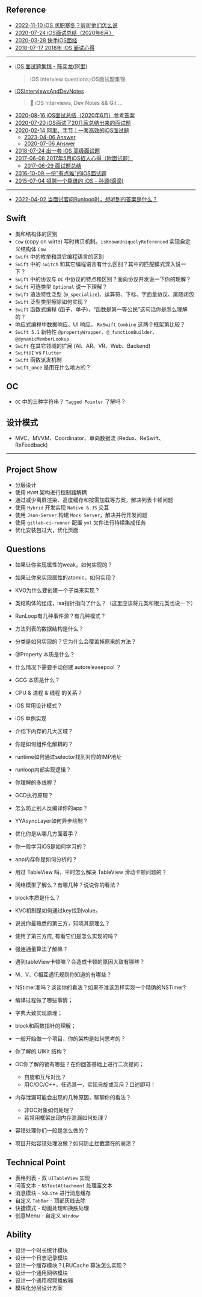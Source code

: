 
## Reference

- [2022-11-10 iOS 求职寒冬？听听他们怎么说](https://juejin.cn/post/7164222659528491022)
- [2020-07-24 iOS面试总结（2020年6月）](https://juejin.cn/post/6854573217320402952)
- [2020-03-28 快手iOS面经](https://zhangferry.com/2020/03/28/interview_kuaishou/)
- [2018-07-17 2018年 iOS 面试心得](https://juejin.cn/post/6844903639270572046)

------

- [iOS 面试题集锦 - 陈奕龙(阿里)](https://github.com/ChenYilong/iOSInterviewQuestions)
    > iOS interview questions;iOS面试题集锦
- [iOSInterviewsAndDevNotes](https://github.com/DevDragonLi/iOSInterviewsAndDevNotes)
    > 🚴 iOS Interviews, Dev Notes && Git ...
- [2020-08-16 iOS面试总结（2020年6月）参考答案](https://zhangferry.com/2020/08/16/interview_202006_answer/)
- [2020-07-20 iOS面试了20几家总结出来的面试题](https://juejin.cn/post/6854573212165111822)
- [2020-02-14 阿里、字节：一套高效的iOS面试题](https://juejin.cn/post/6844904064937902094)
    * [2023-04-06 Answer](https://juejin.cn/post/7218915344119234616)
    * [2020-07-06 Answer](https://www.sunyazhou.com/tags/ios%E9%9D%A2%E8%AF%95%E9%A2%98/)
- [2018-07-24 出一套 iOS 高级面试题](juejin.im/post/5b56155e6fb9a04f8b78619b)
- [2017-06-08 2017年5月iOS招人心得（附面试题）](https://juejin.cn/post/6844903480805556238)
    * [2017-06-29 面试题总结](https://zhangferry.com/2017/06/29/interview-question/)
- [2016-10-09 一份"有点难"的iOS面试题](https://zhuanlan.zhihu.com/p/22834934)
- [2015-07-04 招聘一个靠谱的 iOS - 孙源(滴滴)](http://blog.sunnyxx.com/2015/07/04/ios-interview)

------ 

- [2022-04-02 当面试官问Runloop时，想听到的答案是什么？](https://juejin.cn/post/7081932582576717831)

## Swift

- 类和结构体的区别
- `Cow` (copy on wirte) 写时拷贝机制。`isKnownUniquelyReferenced` 实现自定义结构体 `Cow`
- `Swift` 中的枚举和其它编程语言的区别
- `Swift` 中的 `switch` 和其它编程语言有什么区别？其中的匹配模式深入说一下？
- `Swift` 中的协议与 `OC` 中协议的特点和区别？面向协议开发说一下你的理解？
- `Swift` 可选类型 `Optional` 说一下理解？
- `Swift` 语法特性泛型 (`@_specialize`)、运算符、下标、字面量协议、尾随闭包
- `Swift` 泛型类型擦除如何实现？
- `Swift` 函数式编程 (函子、单子)，“函数是第一等公民”这句话你是怎么理解的？
- 响应式编程中数据响应、UI 响应。 `RxSwift` `Combine` 这两个框架第比较？
- `Swift 5.1` 新特性 `@propertyWrapper`、`@_functionBuilder`、`@dynamicMemberLookup`
- `Swift` 在其它领域的扩展 (AI、AR、VR、Web、Backend)
- `SwiftUI` vs `Flutter`
- `Swift` 函数派发机制
- `swift_once` 是用在什么地方的？

## OC

- `OC` 中的三种字符串？ `Tagged Pointer` 了解吗？ 

## 设计模式

- MVC、MVVM、Coordinator、单向数据流 (Redux、ReSwift、RxFeedback)


------

## Project Show

- 分层设计
- 使用 `MVVM` 架构进行控制器解耦
- 通过减少离屏渲染、高度缓存和按需加载等方案，解决列表卡顿问题
- 使用 `Hybrid` 开发实现 `Native & JS` 交互
- 使用 `Json-Server` 构建 `Mock Server`，解决并行开发问题
- 使用 `gitlab-ci-runner` 配置 `yml` 文件进行持续集成任务
- 优化安装包过大，优化页面

## Questions

- 如果让你实现属性的weak，如何实现的？
- 如果让你来实现属性的atomic，如何实现？
- KVO为什么要创建一个子类来实现？
- 类结构体的组成，isa指针指向了什么？（这里应该将元类和根元类也说一下）
- RunLoop有几种事件源？有几种模式？
- 方法列表的数据结构是什么？
- 分类是如何实现的？它为什么会覆盖掉原来的方法？

- @Property 本质是什么？
- 什么情况下需要手动创建 autoreleasepool ？
- GCG 本质是什么？

- CPU & 进程 & 线程 的关系？

- iOS 常用设计模式？

- iOS 单例实现

- 介绍下内存的几大区域？
- 你是如何组件化解耦的？
- runtime如何通过selector找到对应的IMP地址
- runloop内部实现逻辑？
- 你理解的多线程？
- GCD执行原理？
- 怎么防止别人反编译你的app？
- YYAsyncLayer如何异步绘制？
- 优化你是从哪几方面着手？

- 你一般学习iOS是如何学习的？
- app内存你是如何分析的？
- 用过 TableView 吗，平时怎么解决 TableView 滑动卡顿问题的？
- 网络模型了解么？有哪几种？说说你的看法？
- block本质是什么？
- KVC机制是如何通过key找到value。
- 说说你最熟悉的第三方，知晓其原理么？

- 使用了第三方库, 有看它们是怎么实现的吗？
- 强连通量算法了解嘛？
- 遇到tableView卡顿嘛？会造成卡顿的原因大致有哪些？
- M、V、C相互通讯规则你知道的有哪些？
- NStimer准吗？谈谈你的看法？如果不准该怎样实现一个精确的NSTimer? 

- 编译过程做了哪些事情；
- 字典大致实现原理；
- block和函数指针的理解；
- 一般开始做一个项目，你的架构是如何思考的？
- 你了解的 UIKit 结构？

- OC你了解的锁有哪些？在你回答基础上进行二次提问；
    * 自旋和互斥对比？
    * 用C/OC/C++，任选其一，实现自旋或互斥？口述即可！
- 内存泄漏可能会出现的几种原因，聊聊你的看法？
    * 非OC对象如何处理？
    * 若常用框架出现内存泄漏如何处理？
- 容错处理你们一般是怎么做的？
- 项目开始容错处理没做？如何防止拦截潜在的崩溃？

## Technical Point

- 表格列表 - 双 `UITableView` 实现
- 问答文本 - `NSTextAttachment` 处理富文本
- 消息模块 - `SQLite` 进行消息缓存
- 自定义 `TabBar` - 顶部灰线去除
- 快捷模式 - 动画处理和换肤处理
- 创意Menu - 自定义 `Window`

## Ability

- 设计一个时长统计模块
- 设计一个日志记录模块
- 设计一个缓存模块？LRUCache 算法怎么实现？
- 设计一个通用网络模块
- 设计一个通用视频播放器
- 模块化分层设计方案